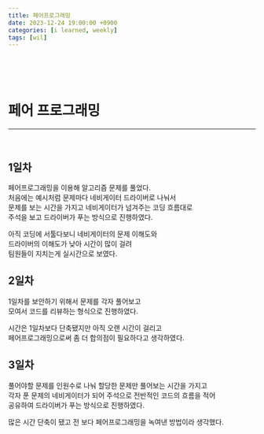 ```yaml
---
title: 페어프로그래밍
date: 2023-12-24 19:00:00 +0900
categories: [i learned, weekly]
tags: [wil]
---
```

<br>
<br>
<br>

# 페어 프로그래밍
---
<br>

## 1일차
페어프로그래밍을 이용해 알고리즘 문제를 풀었다.  
처음에는 예시처럼 문제마다 네비게이터 드라이버로 나눠서  
문제를 보는 시간을 가지고 네비게이터가 넘겨주는 코딩 흐름대로  
주석을 보고 드라이버가 푸는 방식으로 진행하였다.
<br>

아직 코딩에 서툴다보니 네비게이터의 문제 이해도와  
드라이버의 이해도가 낮아 시간이 많이 걸려  
팀원들이 지치는게 실시간으로 보였다.
<br>

## 2일차
1일차를 보안하기 위해서 문제를 각자 풀어보고  
모여서 코드를 리뷰하는 형식으로 진행하였다.
<br>

시간은 1일차보다 단축됐지만 아직 오랜 시간이 걸리고  
페어프로그래밍으로써 좀 더 합의점이 필요하다고 생각하였다.
<br>

## 3일차
풀어야할 문제를 인원수로 나눠 할당한 문제만 풀어보는 시간을 가지고  
각자 푼 문제의 네비게이터가 되어 주석으로 전반적인 코드의 흐름을 적어  
공유하여 드라이버가 푸는 방식으로 진행하였다.
<br>

많은 시간 단축이 됐고 전 보다 페어프로그래밍을 녹여낸 방법이라 생각했다.